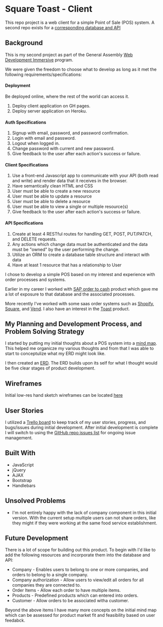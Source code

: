 # Square Toast - Client

This repo project is a web client for a simple Point of Sale (POS) system.
A second repo exists for a [corresponding database and API](https://github.com/JohnSnedden/square-toast-api)


## Background
This is my second project as part of the General Assembly [Web Development Immersive](https://generalassemb.ly/education/web-development-immersive) program.

We were given the freedom to choose what to develop as long as it met the following requirements/specifications:

#### Deployment
Be deployed online, where the rest of the world can access it.
1. Deploy client application on GH pages.
2. Deploy server application on Heroku.

#### Auth Specifications
1. Signup with email, password, and password confirmation.
1. Login with email and password.
2. Logout when logged in.
3. Change password with current and new password.
4. Give feedback to the user after each action's success or failure.

#### Client Specifications
1.  Use a front-end Javascript app to communicate with your API (both read and write) and render data that it receives in the browser.
2. Have semantically clean HTML and CSS
3. User must be able to create a new resource
4. User must be able to update a resource
5. User must be able to delete a resource
6. User must be able to view a single or multiple resource(s)
7. Give feedback to the user after each action's success or failure.

#### API Specifications
1. Create at least 4 RESTful routes for handling GET, POST, PUT/PATCH, and DELETE requests.
2. Any actions which change data must be authenticated and the data must be "owned" by the user performing the change.
3. Utilize an ORM to create a database table structure and interact with data
4. Have at least 1 resource that has a relationship to User


I chose to develop a simple POS based on my interest and experience with order processes and systems.

Earlier in my career I worked with [SAP order to cash](https://www.sap.com/products/enterprise-management-erp/order-to-cash-module.html) product which gave me a lot of exposure to that database and the associated processes.

More recently I've worked with some saas order systems such as [Shopify](https://www.shopify.com/pos), [Square](https://squareup.com/pos), and [Vend](https://www.vendhq.com/us/).
I also have an interest in the [Toast](https://pos.toasttab.com/) product.


## My Planning and Development Process, and Problem Solving Strategy
I started by putting my initial thoughts about a POS system into a [mind map](https://drive.google.com/open?id=0B_T6q5vZjOqcQTBWTDNudTFQcHc).
This helped me organicze my various thoughts and from that I was able to start to conceptulize what my ERD might look like.

I then created an [ERD](https://drive.google.com/open?id=0B_T6q5vZjOqcRVF0UlotQ1gxSWM).
The ERD builds upon its self for what I thought would be five clear stages of product development.


## Wireframes
Initial low-res hand sketch wireframes can be located [here](https://photos.app.goo.gl/ENLFeQ9wKtaOLayH2)


## User Stories
I utilized a [Trello board](https://trello.com/b/WOcJ8Bqd) to keep track of my user stories, progress, and bugs/issues during initial development. After initial development is complete I will switch to using the [GitHub repo issues list](https://github.com/JohnSnedden/square-toast-client/issues) for ongoing issue management.


## Built With

* JavaScript
* jQuery
* AJAX
* Bootstrap
* Handlebars


## Unsolved Problems

* I'm not entirely happy with the lack of company component in this initial version. With the current setup multiple users can not share orders, like they might if they were working at the same food service establishment.


## Future Development

There is a lot of scope for building out this product.
To begin with I'd like to add the following resources and incorporate them into the database and API:
* Company - Enables users to belong to one or more companies, and orders to belong to a single company.
* Company authorization - Allow users to view/edit all orders for all companies they are connected to.
* Order Items - Allow each order to have multiple items.
* Products - Predefined products which can entered into orders.
* Customer - Allow orders to be associated witha customer.

Beyond the above items I have many more concepts on the initial mind map which can be assessed for product market fit and feasibility based on user feedabck.
